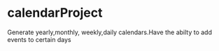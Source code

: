 # calendarProject
Generate yearly,monthly, weekly,daily calendars.Have the abilty to add events to certain days
